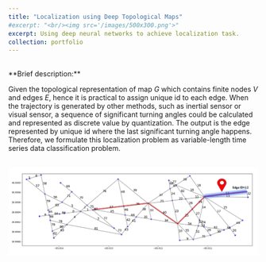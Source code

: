 ```yaml
---
title: "Localization using Deep Topological Maps"
#excerpt: "<br/><img src='/images/500x300.png'>"
excerpt: Using deep neural networks to achieve localization task. 
collection: portfolio
---
```


<br>
**Brief description:** 

Given the topological representation of map $G$ which contains finite nodes $V$ and edges $E$, hence it is practical to assign unique id to each edge. When the trajectory is generated by other methods, such as inertial sensor or visual sensor, a sequence of significant turning angles could be calculated and represented as discrete value by quantization. The output is the edge represented by unique id where the last significant turning angle happens. Therefore, we formulate this localization problem as variable-length time series data classification problem.

<br/><img src='/images/localization.png'>